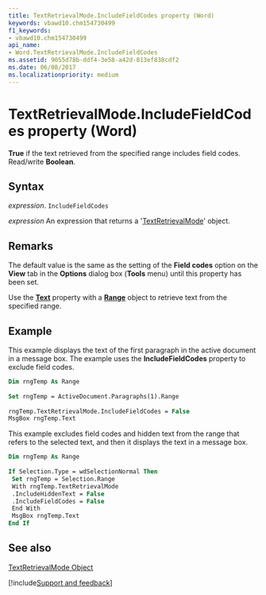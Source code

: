 ```yaml
---
title: TextRetrievalMode.IncludeFieldCodes property (Word)
keywords: vbawd10.chm154730499
f1_keywords:
- vbawd10.chm154730499
api_name:
- Word.TextRetrievalMode.IncludeFieldCodes
ms.assetid: 9055d78b-ddf4-3e58-a42d-813ef838cdf2
ms.date: 06/08/2017
ms.localizationpriority: medium
---
```



# TextRetrievalMode.IncludeFieldCodes property (Word)

 **True** if the text retrieved from the specified range includes field codes. Read/write **Boolean**.


## Syntax

_expression_. `IncludeFieldCodes`

 _expression_ An expression that returns a '[TextRetrievalMode](Word.TextRetrievalMode.md)' object.


## Remarks

The default value is the same as the setting of the **Field codes** option on the **View** tab in the **Options** dialog box (**Tools** menu) until this property has been set.

Use the **[Text](Word.Find.Text.md)** property with a **[Range](Word.Range.md)** object to retrieve text from the specified range.


## Example

This example displays the text of the first paragraph in the active document in a message box. The example uses the **IncludeFieldCodes** property to exclude field codes.


```vb
Dim rngTemp As Range 
 
Set rngTemp = ActiveDocument.Paragraphs(1).Range 
 
rngTemp.TextRetrievalMode.IncludeFieldCodes = False 
MsgBox rngTemp.Text
```

This example excludes field codes and hidden text from the range that refers to the selected text, and then it displays the text in a message box.




```vb
Dim rngTemp As Range 
 
If Selection.Type = wdSelectionNormal Then 
 Set rngTemp = Selection.Range 
 With rngTemp.TextRetrievalMode 
 .IncludeHiddenText = False 
 .IncludeFieldCodes = False 
 End With 
 MsgBox rngTemp.Text 
End If
```


## See also


[TextRetrievalMode Object](Word.TextRetrievalMode.md)

[!include[Support and feedback](~/includes/feedback-boilerplate.md)]
